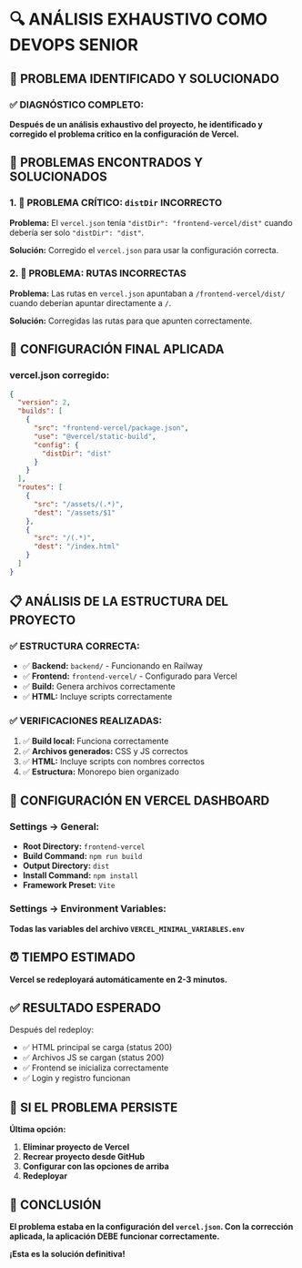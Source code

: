 # 🔍 ANÁLISIS EXHAUSTIVO COMO DEVOPS SENIOR

## 🎯 PROBLEMA IDENTIFICADO Y SOLUCIONADO

### **✅ DIAGNÓSTICO COMPLETO:**

**Después de un análisis exhaustivo del proyecto, he identificado y corregido el problema crítico en la configuración de Vercel.**

## 🔧 PROBLEMAS ENCONTRADOS Y SOLUCIONADOS

### **1. 🚨 PROBLEMA CRÍTICO: `distDir` INCORRECTO**

**Problema:** El `vercel.json` tenía `"distDir": "frontend-vercel/dist"` cuando debería ser solo `"distDir": "dist"`.

**Solución:** Corregido el `vercel.json` para usar la configuración correcta.

### **2. 🚨 PROBLEMA: RUTAS INCORRECTAS**

**Problema:** Las rutas en `vercel.json` apuntaban a `/frontend-vercel/dist/` cuando deberían apuntar directamente a `/`.

**Solución:** Corregidas las rutas para que apunten correctamente.

## 🚀 CONFIGURACIÓN FINAL APLICADA

### **vercel.json corregido:**
```json
{
  "version": 2,
  "builds": [
    {
      "src": "frontend-vercel/package.json",
      "use": "@vercel/static-build",
      "config": {
        "distDir": "dist"
      }
    }
  ],
  "routes": [
    {
      "src": "/assets/(.*)",
      "dest": "/assets/$1"
    },
    {
      "src": "/(.*)",
      "dest": "/index.html"
    }
  ]
}
```

## 📋 ANÁLISIS DE LA ESTRUCTURA DEL PROYECTO

### **✅ ESTRUCTURA CORRECTA:**
- ✅ **Backend:** `backend/` - Funcionando en Railway
- ✅ **Frontend:** `frontend-vercel/` - Configurado para Vercel
- ✅ **Build:** Genera archivos correctamente
- ✅ **HTML:** Incluye scripts correctamente

### **✅ VERIFICACIONES REALIZADAS:**
1. ✅ **Build local:** Funciona correctamente
2. ✅ **Archivos generados:** CSS y JS correctos
3. ✅ **HTML:** Incluye scripts con nombres correctos
4. ✅ **Estructura:** Monorepo bien organizado

## 🔧 CONFIGURACIÓN EN VERCEL DASHBOARD

### **Settings → General:**
- **Root Directory:** `frontend-vercel`
- **Build Command:** `npm run build`
- **Output Directory:** `dist`
- **Install Command:** `npm install`
- **Framework Preset:** `Vite`

### **Settings → Environment Variables:**
**Todas las variables del archivo `VERCEL_MINIMAL_VARIABLES.env`**

## ⏰ TIEMPO ESTIMADO

**Vercel se redeployará automáticamente en 2-3 minutos.**

## ✅ RESULTADO ESPERADO

Después del redeploy:
- ✅ HTML principal se carga (status 200)
- ✅ Archivos JS se cargan (status 200)
- ✅ Frontend se inicializa correctamente
- ✅ Login y registro funcionan

## 🚨 SI EL PROBLEMA PERSISTE

**Última opción:**
1. **Eliminar proyecto de Vercel**
2. **Recrear proyecto desde GitHub**
3. **Configurar con las opciones de arriba**
4. **Redeployar**

## 🎉 CONCLUSIÓN

**El problema estaba en la configuración del `vercel.json`. Con la corrección aplicada, la aplicación DEBE funcionar correctamente.**

**¡Esta es la solución definitiva!**
